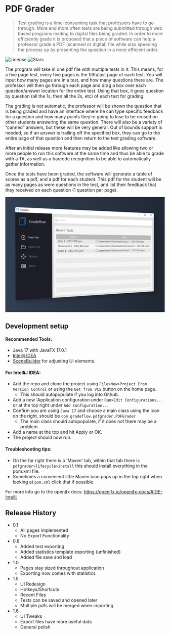 # PDF Grader
> Test grading is a time-consuming task that professors have to go through. More and more often tests are being submitted through web based programs leading to digital files being graded. In order to more efficiently grade it is proposed that a piece of software can help a professor grade a PDF (scanned or digital) file while also speeding the process up by presenting the question in a more efficient order.


![License][license-image]  ![Stars][stars-image]

The program will take in one pdf file with multiple tests in it. This means, for a five page test, every five pages is the fifth/last page of each test. You will input how many pages are in a test, and how many questions there are. The professor will then go through each page and drag a box over each question/answer location for the entire test. Using that box, it goes question by question (all the 1s, then all the 2s, etc) of each test for grading.

The grading is not automatic, the professor will be shown the question that is being graded and have an interface where he can type specific feedback for a question and how many points they’re going to lose to be reused on other students answering the same question. There will also be a variety of “canned” answers, but these will be very general. Out of bounds support is needed, so if an answer is trailing off the specified box, they can go to the entire page of that question and then return to the test grading software.

After an initial release more features may be added like allowing two or more people to run this software at the same time and thus be able to grade with a TA, as well as a barcode recognition to be able to automatically gather information.

Once the tests have been graded, the software will generate a table of scores as a pdf, and a pdf for each student. This pdf for the student will be as many pages as were questions in the test, and list their feedback that they received on each question (1 question per page).

![pdfGrader](PDFGrader.png)

## Development setup

#### Recommended Tools:
- Java 17 with JavaFX 17.0.1
- [Intellij IDEA](https://www.jetbrains.com/idea/)
- [SceneBuilder](https://gluonhq.com/products/scene-builder/) for adjusting UI elements.

#### For IntelliJ IDEA:
- Add the repo and clone the project using `File>New>Project From Version Control` or using the `Get from VCS` button on the home page.
  - This should autopopulate if you log into Github.
- Add a new 'Application configuration under `Run>Edit Configurations...` or at the top right under `Add Configuration...`
- Confirm you are using `Java 17` and choose a main class using the icon on the right, should be `com.gradeflow.pdfgrader.PDFGrader`
  - The main class should autopopulate, if it does not there may be a problem.
- Add a name at the top and hit Apply or OK.
- The project should now run.

#### Troubleshooting tips:
- On the far right there is a 'Maven' tab, within that tab there is `pdfgrader>lifecycle>install` this should install everything in the pom.xml file.
- Sometimes a convenient little Maven icon pops up in the top right when looking at `pom.xml` click that if possible. 


For more info go to the openjfx docs:
https://openjfx.io/openjfx-docs/#IDE-Intellij

## Release History

* 0.1
  * All pages implemented
  * No Export Functionality
* 0.8
  * Added test exporting
  * Added statistics template exporting (unfinished)
  * Added file save and load
* 1.0
  * Pages stay sized throughout application
  * Exporting now comes with statistics
* 1.5
  * UI Redesign
  * Hotkeys/Shortcuts
  * Recent Files
  * Tests can be saved and opened later
  * Multiple pdfs will be merged when importing
* 1.6
  * UI Tweaks
  * Export files have more useful data
  * General polish


<!-- Markdown link & img dfn's -->
[license-image]: https://img.shields.io/github/license/colbehr/PDF-Grader?style=for-the-badge
[stars-image]: https://img.shields.io/github/stars/colbehr/PDF-Grader?style=for-the-badge
